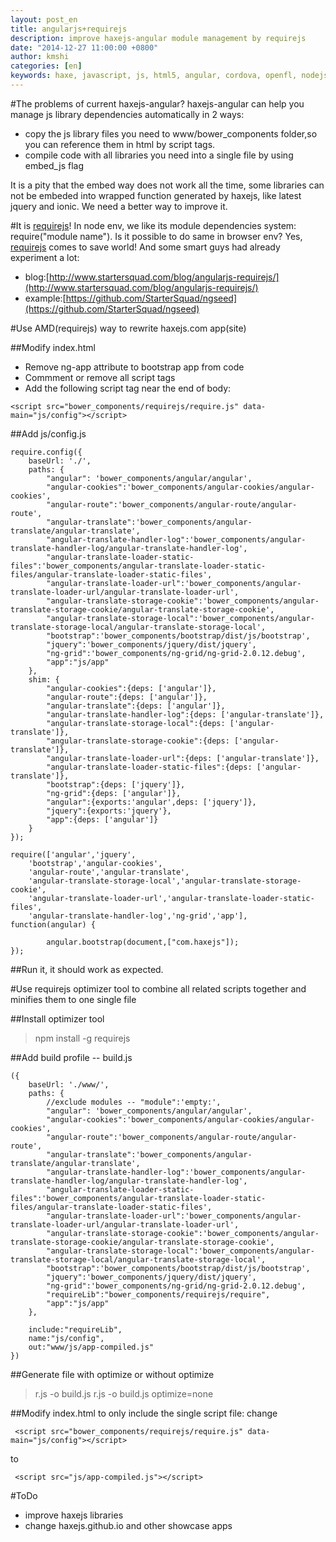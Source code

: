 ```yaml
---
layout: post_en
title: angularjs+requirejs
description: improve haxejs-angular module management by requirejs
date: "2014-12-27 11:00:00 +0800"
author: kmshi
categories: [en]
keywords: haxe, javascript, js, html5, angular, cordova, openfl, nodejs
---
```


#The problems of current haxejs-angular?
haxejs-angular can help you manage js library dependencies automatically in 2 ways:

- copy the js library files you need to www/bower_components folder,so you can reference them in html by script tags.
- compile code with all libraries you need into a single file by using embed_js flag

It is a pity that the embed way does not work all the time, some libraries can not be embeded into wrapped function generated by haxejs, like latest jquery and ionic. We need a better way to improve it.

#It is [requirejs](http://www.requirejs.org/)!
In node env, we like its module dependencies system: require("module name").
Is it possible to do same in browser env? Yes, [requirejs](http://www.requirejs.org/) comes to save world!
And some smart guys had already experiment a lot:

- blog:[http://www.startersquad.com/blog/angularjs-requirejs/](http://www.startersquad.com/blog/angularjs-requirejs/)
- example:[https://github.com/StarterSquad/ngseed](https://github.com/StarterSquad/ngseed)

#Use AMD(requirejs) way to rewrite haxejs.com app(site)

##Modify index.html

* Remove ng-app attribute to bootstrap app from code
* Commment or remove all script tags
* Add the following script tag near the end of body:
```
<script src="bower_components/requirejs/require.js" data-main="js/config"></script>
```

##Add js/config.js
```
require.config({
	baseUrl: './',
    paths: {
        "angular": 'bower_components/angular/angular',
        "angular-cookies":'bower_components/angular-cookies/angular-cookies',
        "angular-route":'bower_components/angular-route/angular-route',
        "angular-translate":'bower_components/angular-translate/angular-translate',
        "angular-translate-handler-log":'bower_components/angular-translate-handler-log/angular-translate-handler-log',
        "angular-translate-loader-static-files":'bower_components/angular-translate-loader-static-files/angular-translate-loader-static-files',
        "angular-translate-loader-url":'bower_components/angular-translate-loader-url/angular-translate-loader-url',
        "angular-translate-storage-cookie":'bower_components/angular-translate-storage-cookie/angular-translate-storage-cookie',
        "angular-translate-storage-local":'bower_components/angular-translate-storage-local/angular-translate-storage-local',
        "bootstrap":'bower_components/bootstrap/dist/js/bootstrap',
        "jquery":'bower_components/jquery/dist/jquery',
        "ng-grid":'bower_components/ng-grid/ng-grid-2.0.12.debug',
        "app":"js/app"
    },
    shim: {
    	"angular-cookies":{deps: ['angular']},
    	"angular-route":{deps: ['angular']},
    	"angular-translate":{deps: ['angular']},
    	"angular-translate-handler-log":{deps: ['angular-translate']},
    	"angular-translate-storage-local":{deps: ['angular-translate']},
    	"angular-translate-storage-cookie":{deps: ['angular-translate']},
    	"angular-translate-loader-url":{deps: ['angular-translate']},
    	"angular-translate-loader-static-files":{deps: ['angular-translate']},
    	"bootstrap":{deps: ['jquery']},
    	"ng-grid":{deps: ['angular']},
    	"angular":{exports:'angular',deps: ['jquery']},
		"jquery":{exports:'jquery'},
    	"app":{deps: ['angular']}
    }
});

require(['angular','jquery',
	'bootstrap','angular-cookies',
	'angular-route','angular-translate',
	'angular-translate-storage-local','angular-translate-storage-cookie',
	'angular-translate-loader-url','angular-translate-loader-static-files',
	'angular-translate-handler-log','ng-grid','app'], function(angular) {

		angular.bootstrap(document,["com.haxejs"]);
});

```

##Run it, it should work as expected.

#Use requirejs optimizer tool to combine all related scripts together and minifies them to one single file

##Install optimizer tool
> npm install -g requirejs

##Add build profile -- build.js
```
({
	baseUrl: './www/',
    paths: {
		//exclude modules -- "module":'empty:',
        "angular": 'bower_components/angular/angular',
        "angular-cookies":'bower_components/angular-cookies/angular-cookies',
        "angular-route":'bower_components/angular-route/angular-route',
        "angular-translate":'bower_components/angular-translate/angular-translate',
        "angular-translate-handler-log":'bower_components/angular-translate-handler-log/angular-translate-handler-log',
        "angular-translate-loader-static-files":'bower_components/angular-translate-loader-static-files/angular-translate-loader-static-files',
        "angular-translate-loader-url":'bower_components/angular-translate-loader-url/angular-translate-loader-url',
        "angular-translate-storage-cookie":'bower_components/angular-translate-storage-cookie/angular-translate-storage-cookie',
        "angular-translate-storage-local":'bower_components/angular-translate-storage-local/angular-translate-storage-local',
        "bootstrap":'bower_components/bootstrap/dist/js/bootstrap',
        "jquery":'bower_components/jquery/dist/jquery',
        "ng-grid":'bower_components/ng-grid/ng-grid-2.0.12.debug',
		"requireLib":"bower_components/requirejs/require",
        "app":"js/app"
    },

	include:"requireLib",
	name:"js/config",
	out:"www/js/app-compiled.js"
})
```

##Generate file with optimize or without optimize
> r.js -o build.js
> r.js -o build.js optimize=none

##Modify index.html to only include the single script file:
change
```
 <script src="bower_components/requirejs/require.js" data-main="js/config"></script>
```
to
```
 <script src="js/app-compiled.js"></script>
```

#ToDo
- improve haxejs libraries
- change haxejs.github.io and other showcase apps

